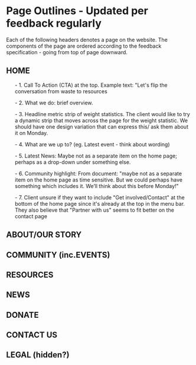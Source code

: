 <h1> Page Outlines - Updated per feedback regularly </h1>

Each of the following headers denotes a page on the website. The components of the page are ordered according to the feedback specification - going from top of page downward. 

<h2>HOME</h2>
<ul>- 1. Call To Action (CTA) at the top. Example text: "Let's flip the conversation from waste to resources </ul>
<ul>- 2. What we do: brief overview.</ul>
<ul>- 3. Headline metric strip of weight statistics.
The client would like to try a dynamic strip that moves across the page for the weight statistic. We should have one design variation that can express this/ ask them about it on Monday. </ul>
<ul>- 4. What are we up to? (eg. Latest event - think about wording) </ul>
<ul>- 5. Latest News: Maybe not as a separate item on the home page; perhaps as a drop-down under something else.</ul>
<ul>- 6. Community highlight: From document: "maybe not as a separate item on the home page as time sensitive. But we could perhaps have something which includes it. We’ll think about this before Monday!"</ul>
<ul>- 7. Client unsure if they want to include "Get involved/Contact" at the bottom of the home page since it's already at the top in the menu bar. They also believe that "Partner with us" seems to fit better on the contact page </ul>


<h2>ABOUT/OUR STORY</h2>

<h2>COMMUNITY (inc.EVENTS)</h2>

<h2>RESOURCES</h2>

<h2>NEWS</h2>

<h2>DONATE</h2>

<h2>CONTACT US</h2>

<h2>LEGAL (hidden?)</h2>
